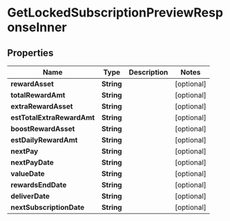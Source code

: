 

# GetLockedSubscriptionPreviewResponseInner


## Properties

| Name | Type | Description | Notes |
|------------ | ------------- | ------------- | -------------|
|**rewardAsset** | **String** |  |  [optional] |
|**totalRewardAmt** | **String** |  |  [optional] |
|**extraRewardAsset** | **String** |  |  [optional] |
|**estTotalExtraRewardAmt** | **String** |  |  [optional] |
|**boostRewardAsset** | **String** |  |  [optional] |
|**estDailyRewardAmt** | **String** |  |  [optional] |
|**nextPay** | **String** |  |  [optional] |
|**nextPayDate** | **String** |  |  [optional] |
|**valueDate** | **String** |  |  [optional] |
|**rewardsEndDate** | **String** |  |  [optional] |
|**deliverDate** | **String** |  |  [optional] |
|**nextSubscriptionDate** | **String** |  |  [optional] |



